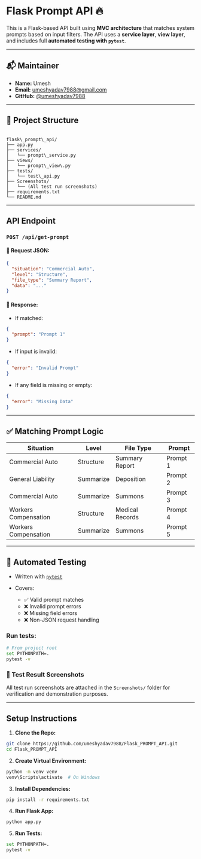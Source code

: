 # Flask Prompt API 🔥

This is a Flask-based API built using **MVC architecture** that matches system prompts based on input filters. The API uses a **service layer**, **view layer**, and includes full **automated testing with `pytest`**.

---

## 📬 Maintainer

- **Name:** Umesh 
- **Email:** [umeshyadav7988@gmail.com](mailto:umeshyadav7988@gmail.com)
- **GitHub:** [@umeshyadav7988](https://github.com/umeshyadav7988)

---

## 📁 Project Structure

```

flask\_prompt\_api/
├── app.py
├── services/
│   └── prompt\_service.py
├── views/
│   └── prompt\_view\.py
├── tests/
│   └── test\_api.py
├── Screenshots/
│   └── (All test run screenshots)
├── requirements.txt
└── README.md

````

---

##  API Endpoint

### `POST /api/get-prompt`

#### 🔸 Request JSON:

```json
{
  "situation": "Commercial Auto",
  "level": "Structure",
  "file_type": "Summary Report",
  "data": "..."
}
````

#### 🔸 Response:

* If matched:

```json
{
  "prompt": "Prompt 1"
}
```

* If input is invalid:

```json
{
  "error": "Invalid Prompt"
}
```

* If any field is missing or empty:

```json
{
  "error": "Missing Data"
}
```

---

## ✅ Matching Prompt Logic

| Situation            | Level     | File Type       | Prompt   |
| -------------------- | --------- | --------------- | -------- |
| Commercial Auto      | Structure | Summary Report  | Prompt 1 |
| General Liability    | Summarize | Deposition      | Prompt 2 |
| Commercial Auto      | Summarize | Summons         | Prompt 3 |
| Workers Compensation | Structure | Medical Records | Prompt 4 |
| Workers Compensation | Summarize | Summons         | Prompt 5 |

---

## 🧪 Automated Testing

* Written with [`pytest`](https://docs.pytest.org/)
* Covers:

  * ✅ Valid prompt matches
  * ❌ Invalid prompt errors
  * ❌ Missing field errors
  * ❌ Non-JSON request handling

### Run tests:

```bash
# From project root
set PYTHONPATH=.
pytest -v
```

### 📸 Test Result Screenshots

All test run screenshots are attached in the `Screenshots/` folder for verification and demonstration purposes.

---

##  Setup Instructions

1. **Clone the Repo:**

```bash
git clone https://github.com/umeshyadav7988/Flask_PROMPT_API.git
cd Flask_PROMPT_API
```

2. **Create Virtual Environment:**

```bash
python -m venv venv
venv\Scripts\activate  # On Windows
```

3. **Install Dependencies:**

```bash
pip install -r requirements.txt
```

4. **Run Flask App:**

```bash
python app.py
```

5. **Run Tests:**

```bash
set PYTHONPATH=.
pytest -v
```



